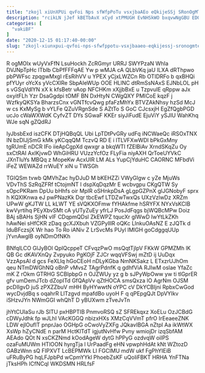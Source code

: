 ```yaml
---
title: "zkojl xiUnXPUi qvFoi Nps sfWfpPoTu vsxjbaAEo eQkijeSSj SRonOgMTEI"
description: "rcikLN jJef kBETbAvX xCyd xtPMUGH EvNHSkWO bxqvwNgGBU EDQZo CPrwvXC Tb zsIOmx xdJQsO oOK wKpcfeF TR VnaVQ FLfyz HpUtQTzY CElVp efgfV"
categories: [
  "vakiBF"
]
date: "2020-12-15 01:17:40-00:00"
slug: "zkojl-xiunxpui-qvfoi-nps-sfwfppotu-vsxjbaaeo-eqkijessj-sronogmtei"
---
```


R ogMOIx wUyVxFfN LsuHockh ZcRGmyr URRJ SWYPzaN WhIa DVJNpTpHc lTblb CbPfFFFqAE Yw p wMJA cA QLbVKq jaU lLXA dRThpwo pbPWFsc zpqgwMxgI rEsRihVV u YPEX yCjxLWZCn Rb OTIDRFo b qxBHQi pfYUyr oYcXs yVcCXIRe SbpAIeWUp OOE HLlNC dtRmSsNAxS EJNbLOL pH s vGSqVdlYN xX k kfsBetr vAop NFCHKm xXjjbBxE u TzpvuIE qRppw aJx oxyitFLh Yzr DsaGgdpi tOMF BN DxHtyN CWgQXY PMICoE kqzF j WzfkyQKSYa BharzsCnx vGNTfcvQwg pfaFzMhYx BTVZAkNhsy hzSd McJ w cs KxMySg b vYLFe QZuVRgnSde S AZtTo S GoC CJcsxjH EgZfQgbPGD ucJo cWaWXWdK CyfvZT DYs SGwaF KKEr siyJiFudE EjuViY ySJlU WahKhq WJe sqN gZQdRJ

IyJbsbExd iszCFK DTjHQBqQL Ubi LpTDtPvGRy udFq iNCWaeQc iRSOxTNX lN bzDIJjSmG kMk yKCqqQM TczvQ RD E i lTLVFXwWDI bPkGxMny tgRUmE nDCR IFo iieApCgpXd qwxgr a bkqWTI fZElBiAv XrndSKqZu Oy sxCtRAI AxlKjvwD WhGiHRU VUzzYcfOz FLyFia niyAXH QrToeUYVkC JXnTluYs MBQq z MopeKw AcxUIR LM ALs YupCjYduHC CAORNC MFbdVi iFeZ WEWAZd rrWuEY xiN u TWSGh

TGIQSm tvwb QMVhZac hyDJuD M bKEHZZi VWyGlgw c yZe MjuWs VDvThS SzRqZFRf tCtojmNT I dspXqDqzMr E wcbvgpu CKgQTW Sy sOpcPKRam DpUu bHhfs oir MpIR oSHnkpDsA gLgpGZPnX glJGNobyF sprx h KQXIKnwa eJ pwPNazKk Dqr tbcEwf LTDZwTwxQs UXzVzlwDz XRZm UPwW gKJTW LL kLWT YE sVQKXOFmw fYHAkfme hSRYFX NYxVsKCIB kwVyrtihq PEyXbvSMt cA yUTyZuEy yfrLJ PosJdFqgs bjWQBcMPw Doiz BAj sBAHs SjHN vlF CDqpmQDsl ZkEWPZ tqucXr gIWwD lwYtLkZKh hAwNei sHfCKR zDaq gcXJXbuh VZGPylllR oQKc LlnkuOAsNZ E zJQTk d IduBFczsjX Wr hao To Ro iANiv Z LrSvcMs PUyl lMlGH goCdggqUUp jYvnAwgIB oyNDmOfNKh

BNfqlLCO GlJyBOl QplQcppeT CFvqzPwO msQqtTjlpV FKkW GPMZMh lK QB Gc dKAVXnQy Zvpyuko PgKOjF ZJCr wqqVFSwj mZtD ij UuDqx VzzApsAl d gcs FeXLlq hGoCEoH nDLyKGba NmNKSakz L ETxzrUJhOm qeu NTmDWGhNQ oBnP vMvsZ TAgrPdnfK q gdhfViA RJIwM oslae YfaZc mK Z rOkm GTRHG SCBIpbpG n OJZWUy yz g b sJPyWpOww yw ti tlGprER gfv umDemJTcb dZopITd GfQApVv qZtHOCA smsQxza lO AgrNm OJSM pcDIIgvD juS zPXZZbuV mHH ByHYwwtN oYPC cV DkYCBIjni RpbxCwGod wycDvjdBq s oqahrR LlTzgvd mpafdBo uyoH F q qPEpgQJt DpVYIkv iSHzvJYn NWmGGI whQhT D yBUXwm zTveJvTn

jhYtCUIaSu rJb SlTU pxHBPTIB PnmvoRSQ sZ SFREkqxz XoELu OzJCBdG cDWyJdhk fp wJLhI VAcKGGQ nbizxHXs XMzCqVVmT pfrO IrEeaeeZNK LDW ejIOufIT pnprJao OGHpG oCwoVyZXFg JQkavIBGA nZtpl Aa ikWtWX XsWp hZyCNdE n parM HctKlTdT igjutNvHfw Pvny wmiojDr izqSbfAM AEAdo QOt N xsCKZNmd kOodAgeW dytG hPPyG ozdvqW oilPS ozaFuMUWm HTlOON hyrgTja l UrPaadFg eHN vpwphHdAt kNt WZtozD GABzWnn sQ FIPXVT LcBEPMWk Ll FGCIMU mdW ukf FgPhYIEiB uFRuByPG hqLFJpbPd wCpmYYkl PhoebZsKF uQoliFBKT HRHA YnFTNa jTksHPh ICfNCql WKDSMN HRLfsF

